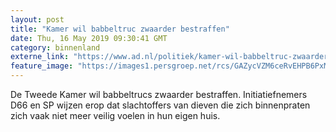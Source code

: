```yaml
---
layout: post
title: "Kamer wil babbeltruc zwaarder bestraffen"
date: Thu, 16 May 2019 09:30:41 GMT
category: binnenland
externe_link: "https://www.ad.nl/politiek/kamer-wil-babbeltruc-zwaarder-bestraffen~a987e654/"
feature_image: "https://images1.persgroep.net/rcs/GAZycVZM6ceRvEHPB6PxMzV6N5o/diocontent/108273382/_fitwidth/400/?appId=21791a8992982cd8da851550a453bd7f&quality=0.7"
---
```


De Tweede Kamer wil babbeltrucs zwaarder bestraffen. Initiatiefnemers D66 en SP wijzen erop dat slachtoffers van dieven die zich binnenpraten zich vaak niet meer veilig voelen in hun eigen huis.
